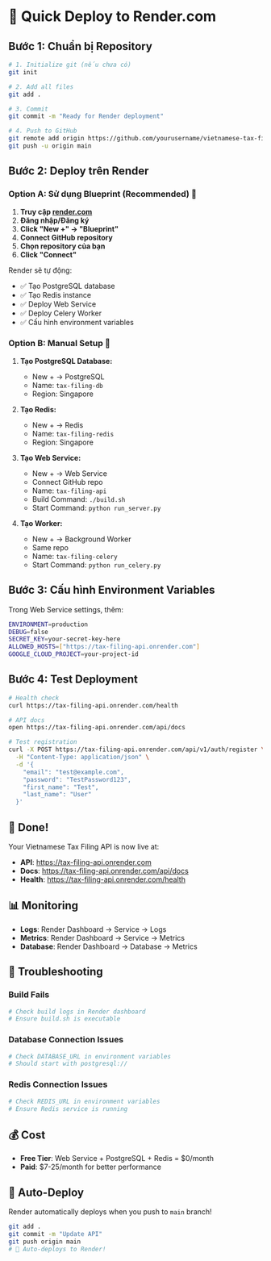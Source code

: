 # 🚀 Quick Deploy to Render.com

## Bước 1: Chuẩn bị Repository

```bash
# 1. Initialize git (nếu chưa có)
git init

# 2. Add all files
git add .

# 3. Commit
git commit -m "Ready for Render deployment"

# 4. Push to GitHub
git remote add origin https://github.com/yourusername/vietnamese-tax-filing-api.git
git push -u origin main
```

## Bước 2: Deploy trên Render

### Option A: Sử dụng Blueprint (Recommended) 🎯

1. **Truy cập [render.com](https://render.com)**
2. **Đăng nhập/Đăng ký**
3. **Click "New +" → "Blueprint"**
4. **Connect GitHub repository**
5. **Chọn repository của bạn**
6. **Click "Connect"**

Render sẽ tự động:
- ✅ Tạo PostgreSQL database
- ✅ Tạo Redis instance  
- ✅ Deploy Web Service
- ✅ Deploy Celery Worker
- ✅ Cấu hình environment variables

### Option B: Manual Setup 🔧

1. **Tạo PostgreSQL Database:**
   - New + → PostgreSQL
   - Name: `tax-filing-db`
   - Region: Singapore

2. **Tạo Redis:**
   - New + → Redis  
   - Name: `tax-filing-redis`
   - Region: Singapore

3. **Tạo Web Service:**
   - New + → Web Service
   - Connect GitHub repo
   - Name: `tax-filing-api`
   - Build Command: `./build.sh`
   - Start Command: `python run_server.py`

4. **Tạo Worker:**
   - New + → Background Worker
   - Same repo
   - Name: `tax-filing-celery`
   - Start Command: `python run_celery.py`

## Bước 3: Cấu hình Environment Variables

Trong Web Service settings, thêm:

```bash
ENVIRONMENT=production
DEBUG=false
SECRET_KEY=your-secret-key-here
ALLOWED_HOSTS=["https://tax-filing-api.onrender.com"]
GOOGLE_CLOUD_PROJECT=your-project-id
```

## Bước 4: Test Deployment

```bash
# Health check
curl https://tax-filing-api.onrender.com/health

# API docs
open https://tax-filing-api.onrender.com/api/docs

# Test registration
curl -X POST https://tax-filing-api.onrender.com/api/v1/auth/register \
  -H "Content-Type: application/json" \
  -d '{
    "email": "test@example.com",
    "password": "TestPassword123",
    "first_name": "Test",
    "last_name": "User"
  }'
```

## 🎉 Done!

Your Vietnamese Tax Filing API is now live at:
- **API**: https://tax-filing-api.onrender.com
- **Docs**: https://tax-filing-api.onrender.com/api/docs
- **Health**: https://tax-filing-api.onrender.com/health

## 📊 Monitoring

- **Logs**: Render Dashboard → Service → Logs
- **Metrics**: Render Dashboard → Service → Metrics  
- **Database**: Render Dashboard → Database → Metrics

## 🔧 Troubleshooting

### Build Fails
```bash
# Check build logs in Render dashboard
# Ensure build.sh is executable
```

### Database Connection Issues
```bash
# Check DATABASE_URL in environment variables
# Should start with postgresql://
```

### Redis Connection Issues  
```bash
# Check REDIS_URL in environment variables
# Ensure Redis service is running
```

## 💰 Cost

- **Free Tier**: Web Service + PostgreSQL + Redis = $0/month
- **Paid**: $7-25/month for better performance

## 🔄 Auto-Deploy

Render automatically deploys when you push to `main` branch!

```bash
git add .
git commit -m "Update API"
git push origin main
# 🚀 Auto-deploys to Render!
```
